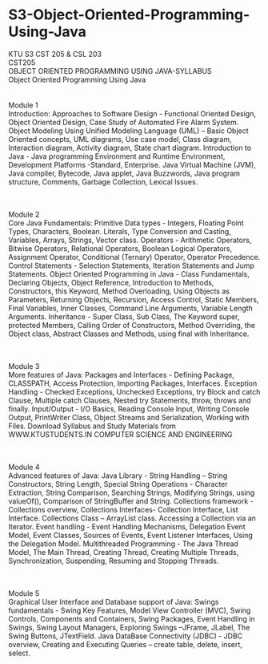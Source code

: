 # S3-Object-Oriented-Programming-Using-Java
KTU S3 CST 205 &amp; CSL 203
<br>
CST205<br>
OBJECT ORIENTED PROGRAMMING USING JAVA-SYLLABUS<br>
Object Oriented Programming Using Java<br>
<br><br>
Module 1
<br>
Introduction:
Approaches to Software Design - Functional Oriented Design, Object Oriented Design, Case
Study of Automated Fire Alarm System.
Object Modeling Using Unified Modeling Language (UML) – Basic Object Oriented concepts,
UML diagrams, Use case model, Class diagram, Interaction diagram, Activity diagram, State
chart diagram.
Introduction to Java - Java programming Environment and Runtime Environment, Development
Platforms -Standard, Enterprise. Java Virtual Machine (JVM), Java compiler, Bytecode, Java
applet, Java Buzzwords, Java program structure, Comments, Garbage Collection, Lexical Issues.

<br><br>
Module 2
<br>
Core Java Fundamentals:
Primitive Data types - Integers, Floating Point Types, Characters, Boolean. Literals, Type
Conversion and Casting, Variables, Arrays, Strings, Vector class.
Operators - Arithmetic Operators, Bitwise Operators, Relational Operators, Boolean Logical
Operators, Assignment Operator, Conditional (Ternary) Operator, Operator Precedence.
Control Statements - Selection Statements, Iteration Statements and Jump Statements.
Object Oriented Programming in Java - Class Fundamentals, Declaring Objects, Object
Reference, Introduction to Methods, Constructors, this Keyword, Method Overloading, Using
Objects as Parameters, Returning Objects, Recursion, Access Control, Static Members, Final
Variables, Inner Classes, Command Line Arguments, Variable Length Arguments.
Inheritance - Super Class, Sub Class, The Keyword super, protected Members, Calling Order of
Constructors, Method Overriding, the Object class, Abstract Classes and Methods, using final
with Inheritance.

<br><br>
Module 3
<br>
More features of Java:
Packages and Interfaces - Defining Package, CLASSPATH, Access Protection, Importing
Packages, Interfaces.
Exception Handling - Checked Exceptions, Unchecked Exceptions, try Block and catch Clause,
Multiple catch Clauses, Nested try Statements, throw, throws and finally.
Input/Output - I/O Basics, Reading Console Input, Writing Console Output, PrintWriter Class,
Object Streams and Serialization, Working with Files.
Download Syllabus and Study Materials from WWW.KTUSTUDENTS.IN
COMPUTER SCIENCE AND ENGINEERING

<br><br>
Module 4
<br>
Advanced features of Java:
Java Library - String Handling – String Constructors, String Length, Special String Operations -
Character Extraction, String Comparison, Searching Strings, Modifying Strings, using valueOf(),
Comparison of StringBuffer and String.
Collections framework - Collections overview, Collections Interfaces- Collection Interface, List
Interface.
Collections Class – ArrayList class. Accessing a Collection via an Iterator.
Event handling - Event Handling Mechanisms, Delegation Event Model, Event Classes, Sources
of Events, Event Listener Interfaces, Using the Delegation Model.
Multithreaded Programming - The Java Thread Model, The Main Thread, Creating Thread,
Creating Multiple Threads, Synchronization, Suspending, Resuming and Stopping Threads.

<br><br>
Module 5
<br>
Graphical User Interface and Database support of Java:
Swings fundamentals - Swing Key Features, Model View Controller (MVC), Swing Controls,
Components and Containers, Swing Packages, Event Handling in Swings, Swing Layout
Managers, Exploring Swings –JFrame, JLabel, The Swing Buttons, JTextField.
Java DataBase Connectivity (JDBC) - JDBC overview, Creating and Executing Queries – create
table, delete, insert, select.
<br>
